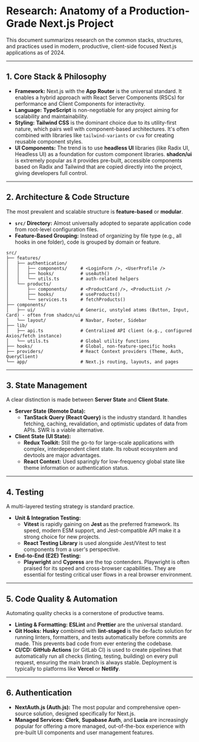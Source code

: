 # Research: Anatomy of a Production-Grade Next.js Project

This document summarizes research on the common stacks, structures, and practices used in modern, productive, client-side focused Next.js applications as of 2024.

---

## 1. Core Stack & Philosophy

- **Framework:** Next.js with the **App Router** is the universal standard. It enables a hybrid approach with React Server Components (RSCs) for performance and Client Components for interactivity.
- **Language:** **TypeScript** is non-negotiable for any project aiming for scalability and maintainability.
- **Styling:** **Tailwind CSS** is the dominant choice due to its utility-first nature, which pairs well with component-based architectures. It's often combined with libraries like `tailwind-variants` or `cva` for creating reusable component styles.
- **UI Components:** The trend is to use **headless UI** libraries (like Radix UI, Headless UI) as a foundation for custom component libraries. **shadcn/ui** is extremely popular as it provides pre-built, accessible components based on Radix and Tailwind that are copied directly into the project, giving developers full control.

---

## 2. Architecture & Code Structure

The most prevalent and scalable structure is **feature-based** or **modular**.

- **`src/` Directory:** Almost universally adopted to separate application code from root-level configuration files.
- **Feature-Based Grouping:** Instead of organizing by file type (e.g., all hooks in one folder), code is grouped by domain or feature.

```
src/
├── features/
│   ├── authentication/
│   │   ├── components/     # <LoginForm />, <UserProfile />
│   │   ├── hooks/          # useAuth()
│   │   └── utils.ts        # auth-related helpers
│   └── products/
│       ├── components/     # <ProductCard />, <ProductList />
│       ├── hooks/          # useProducts()
│       └── services.ts     # fetchProducts()
├── components/
│   ├── ui/                 # Generic, unstyled atoms (Button, Input, Card) - often from shadcn/ui
│   └── layout/             # Navbar, Footer, Sidebar
├── lib/
│   ├── api.ts              # Centralized API client (e.g., configured Axios/fetch instance)
│   └── utils.ts            # Global utility functions
├── hooks/                  # Global, non-feature-specific hooks
├── providers/              # React Context providers (Theme, Auth, QueryClient)
└── app/                    # Next.js routing, layouts, and pages
```

---

## 3. State Management

A clear distinction is made between **Server State** and **Client State**.

- **Server State (Remote Data):**
  - **TanStack Query (React Query)** is the industry standard. It handles fetching, caching, revalidation, and optimistic updates of data from APIs. SWR is a viable alternative.
- **Client State (UI State):**
  - **Redux Toolkit:** Still the go-to for large-scale applications with complex, interdependent client state. Its robust ecosystem and devtools are major advantages.
  - **React Context:** Used sparingly for low-frequency global state like theme information or authentication status.

---

## 4. Testing

A multi-layered testing strategy is standard practice.

- **Unit & Integration Testing:**
  - **Vitest** is rapidly gaining on **Jest** as the preferred framework. Its speed, modern ESM support, and Jest-compatible API make it a strong choice for new projects.
  - **React Testing Library** is used alongside Jest/Vitest to test components from a user's perspective.
- **End-to-End (E2E) Testing:**
  - **Playwright** and **Cypress** are the top contenders. Playwright is often praised for its speed and cross-browser capabilities. They are essential for testing critical user flows in a real browser environment.

---

## 5. Code Quality & Automation

Automating quality checks is a cornerstone of productive teams.

- **Linting & Formatting:** **ESLint** and **Prettier** are the universal standard.
- **Git Hooks:** **Husky** combined with **lint-staged** is the de-facto solution for running linters, formatters, and tests automatically before commits are made. This prevents bad code from ever entering the codebase.
- **CI/CD:** **GitHub Actions** (or GitLab CI) is used to create pipelines that automatically run all checks (linting, testing, building) on every pull request, ensuring the main branch is always stable. Deployment is typically to platforms like **Vercel** or **Netlify**.

---

## 6. Authentication

- **NextAuth.js (Auth.js):** The most popular and comprehensive open-source solution, designed specifically for Next.js.
- **Managed Services:** **Clerk**, **Supabase Auth**, and **Lucia** are increasingly popular for offering a more managed, out-of-the-box experience with pre-built UI components and user management features.
